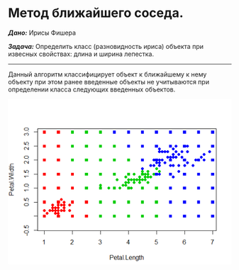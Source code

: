 #  Метод ближайшего соседа. #

***Дано:*** Ирисы Фишера

***Задача:*** Определить класс (разновидность ириса) объекта при извесных свойствах: длина и ширина лепестка.

---

Данный алгоритм классифицирует объект к ближайшему к нему объекту при этом ранее введенные объекты не учитываются при определении класса следующих введенных объектов.

![Ну нет ее и все! Отстань!](/1NN/1NN.PNG)



